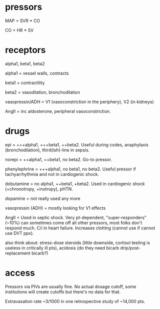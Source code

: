 # pressors


MAP = SVR * CO

CO = HR * SV

# receptors

alpha1, beta1, beta2

alpha1 = vessel walls, contracts

beta1 = contractility

beta2 = vasodilation, bronchodilation

vasopressin/ADH = V1 (vasoconstriction in the periphery), V2 (in kidneys)

AngII = inc aldosterone, peripheral vasoconstriction.  

# drugs

epi = +++alpha1, +++beta1, ++beta2. 
Useful during codes, anaphylaxis (bronchodilation), third(ish)-line in sepsis.

norepi = ++alpha1, ++beta1, no beta2. 
Go-to pressor. 

phenylephrine = +++alpha1, no beta1, no beta2. 
Useful pressor if tachyarrhythmia and not in cardiogenic shock.

dobutamine = no alpha1, ++beta1, +beta2. 
Used in cardiogenic shock (+chronotropy, +inotropy), pHTN.

dopamine = not really used any more

vasopressin (ADH) = mostly looking for V1 effects

AngII = Used in septic shock. 
Very pt-dependent, 
"super-responders" (~10%) can sometimes come off all other pressors, 
most folks don't respond much. 
C/i in heart failure. 
Increases clotting (cannot use if cannot use DVT ppx).

also think about: 
stress-dose steroids (little downside, cortisol testing is useless in critically ill pts), 
acidosis (do they need bicarb drip/post-replacement bicarb?)


# access

Pressors via PIVs are usually fine. 
No actual dosage cutoff, 
some institutions will create cutoffs 
but there's no data for that.

Extravasation rate ~3/1000 in one retrospective study of ~14,000 pts.
